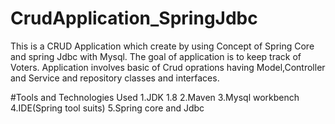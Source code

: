 # CrudApplication_SpringJdbc

This is a CRUD Application which create by using Concept of Spring Core and spring Jdbc with Mysql. 
The goal of application is to keep track of Voters. Application involves basic of Crud oprations 
having Model,Controller and  Service and repository classes and interfaces.

#Tools and Technologies Used 1.JDK 1.8 2.Maven 3.Mysql workbench 4.IDE(Spring tool suits) 5.Spring core and Jdbc
